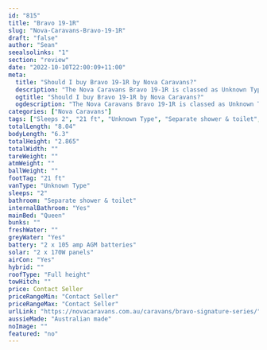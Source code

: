 ```yaml
---
id: "815"
title: "Bravo 19-1R"
slug: "Nova-Caravans-Bravo-19-1R"
draft: "false"
author: "Sean"
seealsolinks: "1"
section: "review"
date: "2022-10-10T22:00:09+11:00"
meta:
  title: "Should I buy Bravo 19-1R by Nova Caravans?"
  description: "The Nova Caravans Bravo 19-1R is classed as Unknown Type, and sleeps 2 people. It is Australian made and comes in at 21 ft. It generally has Separate shower & toilet."
  ogtitle: "Should I buy Bravo 19-1R by Nova Caravans?"
  ogdescription: "The Nova Caravans Bravo 19-1R is classed as Unknown Type, and sleeps 2 people. It is Australian made and comes in at 21 ft. It generally has Separate shower & toilet."
categories: ["Nova Caravans"]
tags: ["Sleeps 2", "21 ft", "Unknown Type", "Separate shower & toilet", "Full height", "Price Unknown", "Australian made"]
totalLength: "8.04"
bodyLength: "6.3"
totalHeight: "2.865"
totalWidth: ""
tareWeight: ""
atmWeight: ""
ballWeight: ""
footTag: "21 ft"
vanType: "Unknown Type"
sleeps: "2"
bathroom: "Separate shower & toilet"
internalBathroom: "Yes"
mainBed: "Queen"
bunks: ""
freshWater: ""
greyWater: "Yes"
battery: "2 x 105 amp AGM batteries"
solar: "2 x 170W panels"
airCon: "Yes"
hybrid: ""
roofType: "Full height"
towHitch: ""
price: Contact Seller
priceRangeMin: "Contact Seller"
priceRangeMax: "Contact Seller"
urlLink: "https://novacaravans.com.au/caravans/bravo-signature-series/"
aussieMade: "Australian made"
noImage: ""
featured: "no"
---
```

